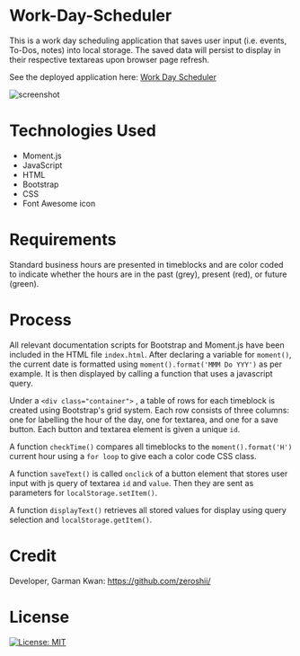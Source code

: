 # Work-Day-Scheduler
This is a work day scheduling application that saves user input (i.e. events, To-Dos, notes) into local storage. The saved data will persist to display in their respective textareas upon browser page refresh.

See the deployed application here: [Work Day Scheduler](https://zeroshii.github.io/Work-Day-Scheduler/)

![screenshot](https://github.com/zeroshii/Code-Refactor/blob/master/screenshot.png/)

# Technologies Used

* Moment.js
* JavaScript
* HTML
* Bootstrap
* CSS
* Font Awesome icon

# Requirements

Standard business hours are presented in timeblocks and are color coded to indicate whether the hours are in the past (grey), present (red), or future (green).

# Process

All relevant documentation scripts for Bootstrap and Moment.js have been included in the HTML file `index.html`. After declaring a variable for `moment()`, the current date is formatted using `moment().format('MMM Do YYY')` as per example. It is then displayed by calling a function that uses a javascript query. 

Under a `<div class="container">` , a table of rows for each timeblock is created using Bootstrap's grid system. Each row consists of three columns: one for labelling the hour of the day, one for textarea, and one for a save button. Each button and textarea element is given a unique `id`. 

A function `checkTime()` compares all timeblocks to the `moment().format('H')` current hour using a `for loop` to give each a color code CSS class.

A function `saveText()` is called `onclick` of a button element that stores user input with js query of textarea `id` and `value`. Then they are sent as parameters for `localStorage.setItem()`.

A function `displayText()` retrieves all stored values for display using query selection and `localStorage.getItem()`.

# Credit
Developer, Garman Kwan: https://github.com/zeroshii/

# License
[![License: MIT](https://img.shields.io/badge/License-MIT-yellow.svg)](https://opensource.org/licenses/MIT)
